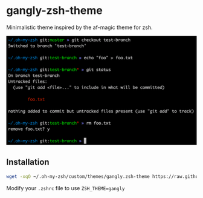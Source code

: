 # gangly-zsh-theme
Minimalistic theme inspired by the af-magic theme for zsh.

![Gangly Theme](screenshot.png)

## Installation
```sh
wget -xqO ~/.oh-my-zsh/custom/themes/gangly.zsh-theme https://raw.githubusercontent.com/blackmichael/gangly-zsh-theme/master/gangly.zsh-theme
```

Modify your `.zshrc` file to use `ZSH_THEME=gangly`
